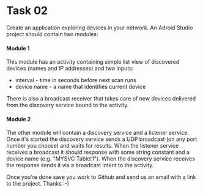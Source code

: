 # Task 02

Create an application exploring devices in your network. An Adroid Studio project should contain two modules:

#### Module 1

This module has an activity containing simple list view of discovered devices (names and IP addresses) and two inputs:

* interval - time in seconds before next scan runs
* device name - a name that identifies current device

There is also a broadcast receiver that takes care of new devices delivered from the discovery service bound to the activity.

#### Module 2

The other module will contain a discovery service and a listener service. Once it's started the discovery service sends a UDP broadcast (on any port number you choose) and waits for results. When the listener service receives a broadcast it should response with some string constant and a device name (e.g. "MYSVC Tablet1"). When the discovery service receives the response sends it via a broadcast intent to the activity.

Once you're done save you work to Github and send us an email with a link to the project. Thanks :-)